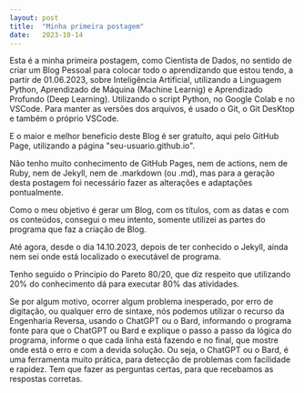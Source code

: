 ```yaml
---
layout: post
title:  "Minha primeira postagem"
date:   2023-10-14
---
```


<p class="intro"><span class="dropcap">E</span>sta é a minha primeira postagem, como Cientista de Dados, no sentido de criar um Blog Pessoal para colocar todo o aprendizando que estou tendo, a partir de 01.06.2023, sobre Inteligência Artificial, utilizando a Linguagem Python, Aprendizado de Máquina (Machine Learnig) e Aprendizado Profundo (Deep Learning). Utilizando o script Python, no Google Colab e no VSCode. Para manter as versões dos arquivos, é usado o Git, o Git DesKtop e também o próprio VSCode.
<p>  
E o maior e melhor beneficio deste Blog é ser gratuíto, aqui pelo GitHub Page, utilizando a página "seu-usuario.github.io". 
</p>
<p>
Não tenho muito conhecimento de GitHub Pages, nem de actions, nem de Ruby, nem de Jekyll, nem de .markdown (ou .md), mas para a geração desta postagem foi necessário fazer as alterações e adaptações pontualmente. 
</p>
<p>
Como o meu objetivo é gerar um Blog, com os títulos, com as datas e com os conteúdos, consegui o meu intento,  somente utilizei as partes do programa que faz a criação de Blog.
</p>
<p>
Até agora, desde o dia 14.10.2023, depois de ter conhecido o Jekyll, ainda nem sei onde está localizado o executável de programa.
</p>
<p>
Tenho seguido o Principio do Pareto 80/20, que diz respeito que utilizando 20% do conhecimento dá para executar 80% das atividades.
</p>
<p> 
Se por algum motivo, ocorrer algum problema inesperado, por erro de digitação, ou qualquer erro de sintaxe, nós podemos utilizar o recurso da Engenharia Reversa, usando o ChatGPT ou o Bard, informando o programa fonte para que o ChatGPT ou Bard e explique o passo a passo da lógica do programa, informe o que cada linha está fazendo e no final, que mostre onde está o erro e com a devida solução. 
Ou seja, o ChatGPT ou o Bard, é uma ferramenta muito prática, para detecção de problemas com facilidade e rapidez. Tem que fazer as perguntas certas, para que recebamos as respostas corretas. 
</p>


